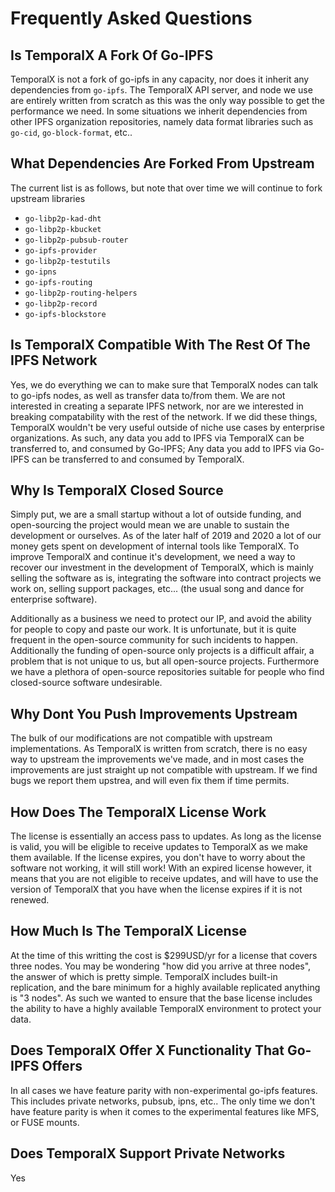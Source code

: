 # Frequently Asked Questions

## Is TemporalX A Fork Of Go-IPFS

TemporalX is not a fork of go-ipfs in any capacity, nor does it inherit any dependencies from `go-ipfs`. The TemporalX API server, and node we use are entirely written from scratch as this was the only way possible to get the performance we need. In some situations we inherit dependencies from other IPFS organization repositories, namely data format libraries such as `go-cid`, `go-block-format`, etc..

## What Dependencies Are Forked From Upstream

The current list is as follows, but note that over time we will continue to fork upstream libraries

* `go-libp2p-kad-dht`
* `go-libp2p-kbucket`
* `go-libp2p-pubsub-router`
* `go-ipfs-provider`
* `go-libp2p-testutils`
* `go-ipns`
* `go-ipfs-routing`
* `go-libp2p-routing-helpers`
* `go-libp2p-record`
* `go-ipfs-blockstore`


## Is TemporalX Compatible With The Rest Of The IPFS Network

Yes, we do everything we can to make sure that TemporalX nodes can talk to go-ipfs nodes, as well as transfer data to/from them. We are not interested in creating a separate IPFS network, nor are we interested in breaking compatability with the rest of the network. If we did these things, TemporalX wouldn't be very useful outside of niche use cases by enterprise organizations. As such, any data you add to IPFS via TemporalX can be transferred to, and consumed by Go-IPFS; Any data you add to IPFS via Go-IPFS can be transferred to and consumed by TemporalX.

## Why Is TemporalX Closed Source

Simply put, we are a small startup without a lot of outside funding, and open-sourcing the project would mean we are unable to sustain the development or ourselves. As of the later half of 2019 and 2020 a lot of our money gets spent on development of internal tools like TemporalX. To improve TemporalX and continue it's development, we need a way to recover our investment in the development of TemporalX, which is mainly selling the software as is, integrating the software into contract projects we work on, selling support packages, etc... (the usual song and dance for enterprise software). 

Additionally as a business we need to protect our IP, and avoid the ability for people to copy and paste our work. It is unfortunate, but it is quite frequent in the open-source community for such incidents to happen. Additionally the funding of open-source only projects is a difficult affair, a problem that is not unique to us, but all open-source projects. Furthermore we have a plethora of open-source repositories suitable for people who find closed-source software undesirable.

## Why Dont You Push Improvements Upstream


The bulk of our modifications are not compatible with upstream implementations. As TemporalX is written from scratch, there is no easy way to upstream the improvements we've made, and in most cases the improvements are just straight up not compatible with upstream. If we find bugs we report them upstrea, and will even fix them if time permits.


## How Does The TemporalX License Work

The license is essentially an access pass to updates. As long as the license is valid, you will be eligible to receive updates to TemporalX as we make them available. If the license expires, you don't have to worry about the software not working, it will still work! With an expired license however, it means that you are not eligible to receive updates, and will have to use the version of TemporalX that you have when the license expires if it is not renewed.

## How Much Is The TemporalX License

At the time of this writting the cost is $299USD/yr for a license that covers three nodes. You may be wondering "how did you arrive at three nodes", the answer of which is pretty simple. TemporalX includes built-in replication, and the bare minimum for a highly available replicated anything is "3 nodes". As such we wanted to ensure that the base license includes the ability to have a highly available TemporalX environment to protect your data.

## Does TemporalX Offer X Functionality That Go-IPFS Offers

In all cases we have feature parity with non-experimental go-ipfs features. This includes private networks, pubsub, ipns, etc.. The only time we don't have feature parity is when it comes to the experimental features like MFS, or FUSE mounts.

## Does TemporalX Support Private Networks

Yes
